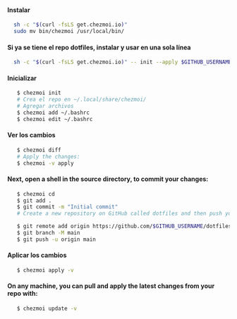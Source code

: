 #### Instalar 

```bash
  sh -c "$(curl -fsLS get.chezmoi.io)"
  sudo mv bin/chezmoi /usr/local/bin/
```
#### Si ya se tiene el repo dotfiles, instalar y usar en una sola línea
```bash
  sh -c "$(curl -fsLS get.chezmoi.io)" -- init --apply $GITHUB_USERNAME
```

#### Inicializar
```bash
   $ chezmoi init
   # Crea el repo en ~/.local/share/chezmoi/
   # Agregar archivos
   $ chezmoi add ~/.bashrc
   $ chezmoi edit ~/.bashrc
```

#### Ver los cambios
```bash 
   $ chezmoi diff
   # Apply the changes:
   $ chezmoi -v apply
```

#### Next, open a shell in the source directory, to commit your changes:
```bash 
   $ chezmoi cd
   $ git add .
   $ git commit -m "Initial commit"
   # Create a new repository on GitHub called dotfiles and then push your repo:

   $ git remote add origin https://github.com/$GITHUB_USERNAME/dotfiles.git
   $ git branch -M main
   $ git push -u origin main
``` 

#### Aplicar los cambios
```bash
   $ chezmoi apply -v
```

#### On any machine, you can pull and apply the latest changes from your repo with:
```bash
   $ chezmoi update -v
```
